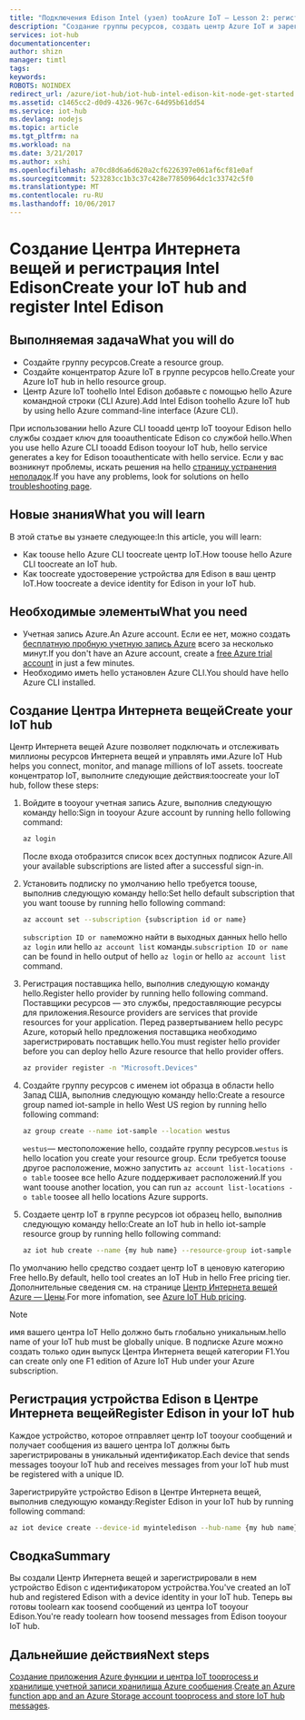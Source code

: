 ```yaml
---
title: "Подключения Edison Intel (узел) tooAzure IoT — Lesson 2: регистрации устройства | Документы Microsoft"
description: "Создание группы ресурсов, создать центр Azure IoT и зарегистрируйте Edison в центр Azure IoT hello с помощью hello Azure CLI."
services: iot-hub
documentationcenter: 
author: shizn
manager: timtl
tags: 
keywords: 
ROBOTS: NOINDEX
redirect_url: /azure/iot-hub/iot-hub-intel-edison-kit-node-get-started
ms.assetid: c1465cc2-d0d9-4326-967c-64d95b61dd54
ms.service: iot-hub
ms.devlang: nodejs
ms.topic: article
ms.tgt_pltfrm: na
ms.workload: na
ms.date: 3/21/2017
ms.author: xshi
ms.openlocfilehash: a70cd8d6a6d620a2cf6226397e061af6cf81e0af
ms.sourcegitcommit: 523283cc1b3c37c428e77850964dc1c33742c5f0
ms.translationtype: MT
ms.contentlocale: ru-RU
ms.lasthandoff: 10/06/2017
---
```

# <a name="create-your-iot-hub-and-register-intel-edison"></a><span data-ttu-id="a2362-103">Создание Центра Интернета вещей и регистрация Intel Edison</span><span class="sxs-lookup"><span data-stu-id="a2362-103">Create your IoT hub and register Intel Edison</span></span>
## <a name="what-you-will-do"></a><span data-ttu-id="a2362-104">Выполняемая задача</span><span class="sxs-lookup"><span data-stu-id="a2362-104">What you will do</span></span>
* <span data-ttu-id="a2362-105">Создайте группу ресурсов.</span><span class="sxs-lookup"><span data-stu-id="a2362-105">Create a resource group.</span></span>
* <span data-ttu-id="a2362-106">Создайте концентратор Azure IoT в группе ресурсов hello.</span><span class="sxs-lookup"><span data-stu-id="a2362-106">Create your Azure IoT hub in hello resource group.</span></span>
* <span data-ttu-id="a2362-107">Центр Azure IoT toohello Intel Edison добавьте с помощью hello Azure командной строки (CLI Azure).</span><span class="sxs-lookup"><span data-stu-id="a2362-107">Add Intel Edison toohello Azure IoT hub by using hello Azure command-line interface (Azure CLI).</span></span>

<span data-ttu-id="a2362-108">При использовании hello Azure CLI tooadd центр IoT tooyour Edison hello службы создает ключ для tooauthenticate Edison со службой hello.</span><span class="sxs-lookup"><span data-stu-id="a2362-108">When you use hello Azure CLI tooadd Edison tooyour IoT hub, hello service generates a key for Edison tooauthenticate with hello service.</span></span> <span data-ttu-id="a2362-109">Если у вас возникнут проблемы, искать решения на hello [страницу устранения неполадок][troubleshooting].</span><span class="sxs-lookup"><span data-stu-id="a2362-109">If you have any problems, look for solutions on hello [troubleshooting page][troubleshooting].</span></span>

## <a name="what-you-will-learn"></a><span data-ttu-id="a2362-110">Новые знания</span><span class="sxs-lookup"><span data-stu-id="a2362-110">What you will learn</span></span>
<span data-ttu-id="a2362-111">В этой статье вы узнаете следующее:</span><span class="sxs-lookup"><span data-stu-id="a2362-111">In this article, you will learn:</span></span>
* <span data-ttu-id="a2362-112">Как toouse hello Azure CLI toocreate центр IoT.</span><span class="sxs-lookup"><span data-stu-id="a2362-112">How toouse hello Azure CLI toocreate an IoT hub.</span></span>
* <span data-ttu-id="a2362-113">Как toocreate удостоверение устройства для Edison в ваш центр IoT.</span><span class="sxs-lookup"><span data-stu-id="a2362-113">How toocreate a device identity for Edison in your IoT hub.</span></span>

## <a name="what-you-need"></a><span data-ttu-id="a2362-114">Необходимые элементы</span><span class="sxs-lookup"><span data-stu-id="a2362-114">What you need</span></span>
* <span data-ttu-id="a2362-115">Учетная запись Azure.</span><span class="sxs-lookup"><span data-stu-id="a2362-115">An Azure account.</span></span> <span data-ttu-id="a2362-116">Если ее нет, можно создать [бесплатную пробную учетную запись Azure](http://azure.microsoft.com/pricing/free-trial/) всего за несколько минут.</span><span class="sxs-lookup"><span data-stu-id="a2362-116">If you don't have an Azure account, create a [free Azure trial account](http://azure.microsoft.com/pricing/free-trial/) in just a few minutes.</span></span>
* <span data-ttu-id="a2362-117">Необходимо иметь hello установлен Azure CLI.</span><span class="sxs-lookup"><span data-stu-id="a2362-117">You should have hello Azure CLI installed.</span></span>

## <a name="create-your-iot-hub"></a><span data-ttu-id="a2362-118">Создание Центра Интернета вещей</span><span class="sxs-lookup"><span data-stu-id="a2362-118">Create your IoT hub</span></span>
<span data-ttu-id="a2362-119">Центр Интернета вещей Azure позволяет подключать и отслеживать миллионы ресурсов Интернета вещей и управлять ими.</span><span class="sxs-lookup"><span data-stu-id="a2362-119">Azure IoT Hub helps you connect, monitor, and manage millions of IoT assets.</span></span> <span data-ttu-id="a2362-120">toocreate концентратор IoT, выполните следующие действия:</span><span class="sxs-lookup"><span data-stu-id="a2362-120">toocreate your IoT hub, follow these steps:</span></span>

1. <span data-ttu-id="a2362-121">Войдите в tooyour учетная запись Azure, выполнив следующую команду hello:</span><span class="sxs-lookup"><span data-stu-id="a2362-121">Sign in tooyour Azure account by running hello following command:</span></span>

   ```bash
   az login
   ```

   <span data-ttu-id="a2362-122">После входа отобразится список всех доступных подписок Azure.</span><span class="sxs-lookup"><span data-stu-id="a2362-122">All your available subscriptions are listed after a successful sign-in.</span></span>

2. <span data-ttu-id="a2362-123">Установить подписку по умолчанию hello требуется toouse, выполнив следующую команду hello:</span><span class="sxs-lookup"><span data-stu-id="a2362-123">Set hello default subscription that you want toouse by running hello following command:</span></span>

   ```bash
   az account set --subscription {subscription id or name}
   ```

   <span data-ttu-id="a2362-124">`subscription ID or name`можно найти в выходных данных hello hello `az login` или hello `az account list` команды.</span><span class="sxs-lookup"><span data-stu-id="a2362-124">`subscription ID or name` can be found in hello output of hello `az login` or hello `az account list` command.</span></span>

3. <span data-ttu-id="a2362-125">Регистрация поставщика hello, выполнив следующую команду hello.</span><span class="sxs-lookup"><span data-stu-id="a2362-125">Register hello provider by running hello following command.</span></span> <span data-ttu-id="a2362-126">Поставщики ресурсов — это службы, предоставляющие ресурсы для приложения.</span><span class="sxs-lookup"><span data-stu-id="a2362-126">Resource providers are services that provide resources for your application.</span></span> <span data-ttu-id="a2362-127">Перед развертыванием hello ресурс Azure, который hello предложения поставщика необходимо зарегистрировать поставщик hello.</span><span class="sxs-lookup"><span data-stu-id="a2362-127">You must register hello provider before you can deploy hello Azure resource that hello provider offers.</span></span>

   ```bash
   az provider register -n "Microsoft.Devices"
   ```
4. <span data-ttu-id="a2362-128">Создайте группу ресурсов с именем iot образца в области hello Запад США, выполнив следующую команду hello:</span><span class="sxs-lookup"><span data-stu-id="a2362-128">Create a resource group named iot-sample in hello West US region by running hello following command:</span></span>

   ```bash
   az group create --name iot-sample --location westus
   ```

   <span data-ttu-id="a2362-129">`westus`— местоположение hello, создайте группу ресурсов.</span><span class="sxs-lookup"><span data-stu-id="a2362-129">`westus` is hello location you create your resource group.</span></span> <span data-ttu-id="a2362-130">Если требуется toouse другое расположение, можно запустить `az account list-locations -o table` toosee все hello Azure поддерживает расположений.</span><span class="sxs-lookup"><span data-stu-id="a2362-130">If you want toouse another location, you can run `az account list-locations -o table` toosee all hello locations Azure supports.</span></span>

5. <span data-ttu-id="a2362-131">Создаете центр IoT в группе ресурсов iot образец hello, выполнив следующую команду hello:</span><span class="sxs-lookup"><span data-stu-id="a2362-131">Create an IoT hub in hello iot-sample resource group by running hello following command:</span></span>

   ```bash
   az iot hub create --name {my hub name} --resource-group iot-sample
   ```

<span data-ttu-id="a2362-132">По умолчанию hello средство создает центр IoT в ценовую категорию Free hello.</span><span class="sxs-lookup"><span data-stu-id="a2362-132">By default, hello tool creates an IoT Hub in hello Free pricing tier.</span></span> <span data-ttu-id="a2362-133">Дополнительные сведения см. на странице [Центр Интернета вещей Azure — Цены](https://azure.microsoft.com/pricing/details/iot-hub/).</span><span class="sxs-lookup"><span data-stu-id="a2362-133">For more infomation, see [Azure IoT Hub pricing](https://azure.microsoft.com/pricing/details/iot-hub/).</span></span>

> [!NOTE] 
> <span data-ttu-id="a2362-134">имя вашего центра IoT Hello должно быть глобально уникальным.</span><span class="sxs-lookup"><span data-stu-id="a2362-134">hello name of your IoT hub must be globally unique.</span></span>
> <span data-ttu-id="a2362-135">В подписке Azure можно создать только один выпуск Центра Интернета вещей категории F1.</span><span class="sxs-lookup"><span data-stu-id="a2362-135">You can create only one F1 edition of Azure IoT Hub under your Azure subscription.</span></span>


## <a name="register-edison-in-your-iot-hub"></a><span data-ttu-id="a2362-136">Регистрация устройства Edison в Центре Интернета вещей</span><span class="sxs-lookup"><span data-stu-id="a2362-136">Register Edison in your IoT hub</span></span>
<span data-ttu-id="a2362-137">Каждое устройство, которое отправляет центр IoT tooyour сообщений и получает сообщения из вашего центра IoT должны быть зарегистрированы в уникальный идентификатор.</span><span class="sxs-lookup"><span data-stu-id="a2362-137">Each device that sends messages tooyour IoT hub and receives messages from your IoT hub must be registered with a unique ID.</span></span>

<span data-ttu-id="a2362-138">Зарегистрируйте устройство Edison в Центре Интернета вещей, выполнив следующую команду:</span><span class="sxs-lookup"><span data-stu-id="a2362-138">Register Edison in your IoT hub by running following command:</span></span>

```bash
az iot device create --device-id myinteledison --hub-name {my hub name}
```

## <a name="summary"></a><span data-ttu-id="a2362-139">Сводка</span><span class="sxs-lookup"><span data-stu-id="a2362-139">Summary</span></span>
<span data-ttu-id="a2362-140">Вы создали Центр Интернета вещей и зарегистрировали в нем устройство Edison с идентификатором устройства.</span><span class="sxs-lookup"><span data-stu-id="a2362-140">You've created an IoT hub and registered Edison with a device identity in your IoT hub.</span></span> <span data-ttu-id="a2362-141">Теперь вы готовы toolearn как toosend сообщений из центра IoT tooyour Edison.</span><span class="sxs-lookup"><span data-stu-id="a2362-141">You're ready toolearn how toosend messages from Edison tooyour IoT hub.</span></span>

## <a name="next-steps"></a><span data-ttu-id="a2362-142">Дальнейшие действия</span><span class="sxs-lookup"><span data-stu-id="a2362-142">Next steps</span></span>
<span data-ttu-id="a2362-143">[Создание приложения Azure функции и центра IoT tooprocess и хранилище учетной записи хранилища Azure сообщения][process-and-store-iot-hub-messages].</span><span class="sxs-lookup"><span data-stu-id="a2362-143">[Create an Azure function app and an Azure Storage account tooprocess and store IoT hub messages][process-and-store-iot-hub-messages].</span></span>


<!-- Images and links -->

[troubleshooting]: iot-hub-intel-edison-kit-node-troubleshooting.md
[process-and-store-iot-hub-messages]: iot-hub-intel-edison-kit-node-lesson3-deploy-resource-manager-template.md